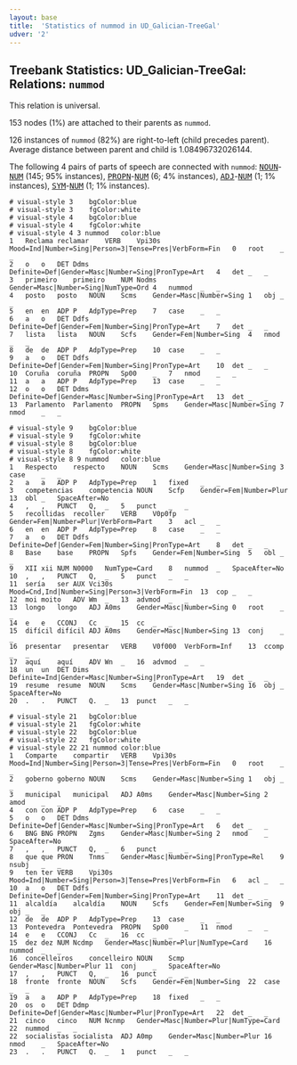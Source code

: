 ```yaml
---
layout: base
title:  'Statistics of nummod in UD_Galician-TreeGal'
udver: '2'
---
```


## Treebank Statistics: UD_Galician-TreeGal: Relations: `nummod`

This relation is universal.

153 nodes (1%) are attached to their parents as `nummod`.

126 instances of `nummod` (82%) are right-to-left (child precedes parent).
Average distance between parent and child is 1.08496732026144.

The following 4 pairs of parts of speech are connected with `nummod`: <tt><a href="gl_treegal-pos-NOUN.html">NOUN</a></tt>-<tt><a href="gl_treegal-pos-NUM.html">NUM</a></tt> (145; 95% instances), <tt><a href="gl_treegal-pos-PROPN.html">PROPN</a></tt>-<tt><a href="gl_treegal-pos-NUM.html">NUM</a></tt> (6; 4% instances), <tt><a href="gl_treegal-pos-ADJ.html">ADJ</a></tt>-<tt><a href="gl_treegal-pos-NUM.html">NUM</a></tt> (1; 1% instances), <tt><a href="gl_treegal-pos-SYM.html">SYM</a></tt>-<tt><a href="gl_treegal-pos-NUM.html">NUM</a></tt> (1; 1% instances).


~~~ conllu
# visual-style 3	bgColor:blue
# visual-style 3	fgColor:white
# visual-style 4	bgColor:blue
# visual-style 4	fgColor:white
# visual-style 4 3 nummod	color:blue
1	Reclama	reclamar	VERB	Vpi30s	Mood=Ind|Number=Sing|Person=3|Tense=Pres|VerbForm=Fin	0	root	_	_
2	o	o	DET	Ddms	Definite=Def|Gender=Masc|Number=Sing|PronType=Art	4	det	_	_
3	primeiro	primeiro	NUM	Nodms	Gender=Masc|Number=Sing|NumType=Ord	4	nummod	_	_
4	posto	posto	NOUN	Scms	Gender=Masc|Number=Sing	1	obj	_	_
5	en	en	ADP	P	AdpType=Prep	7	case	_	_
6	a	o	DET	Ddfs	Definite=Def|Gender=Fem|Number=Sing|PronType=Art	7	det	_	_
7	lista	lista	NOUN	Scfs	Gender=Fem|Number=Sing	4	nmod	_	_
8	de	de	ADP	P	AdpType=Prep	10	case	_	_
9	a	o	DET	Ddfs	Definite=Def|Gender=Fem|Number=Sing|PronType=Art	10	det	_	_
10	Coruña	coruña	PROPN	Sp00	_	7	nmod	_	_
11	a	a	ADP	P	AdpType=Prep	13	case	_	_
12	o	o	DET	Ddms	Definite=Def|Gender=Masc|Number=Sing|PronType=Art	13	det	_	_
13	Parlamento	Parlamento	PROPN	Spms	Gender=Masc|Number=Sing	7	nmod	_	_

~~~


~~~ conllu
# visual-style 9	bgColor:blue
# visual-style 9	fgColor:white
# visual-style 8	bgColor:blue
# visual-style 8	fgColor:white
# visual-style 8 9 nummod	color:blue
1	Respecto	respecto	NOUN	Scms	Gender=Masc|Number=Sing	3	case	_	_
2	a	a	ADP	P	AdpType=Prep	1	fixed	_	_
3	competencias	competencia	NOUN	Scfp	Gender=Fem|Number=Plur	13	obl	_	SpaceAfter=No
4	,	,	PUNCT	Q,	_	5	punct	_	_
5	recollidas	recoller	VERB	V0p0fp	Gender=Fem|Number=Plur|VerbForm=Part	3	acl	_	_
6	en	en	ADP	P	AdpType=Prep	8	case	_	_
7	a	o	DET	Ddfs	Definite=Def|Gender=Fem|Number=Sing|PronType=Art	8	det	_	_
8	Base	base	PROPN	Spfs	Gender=Fem|Number=Sing	5	obl	_	_
9	XII	xii	NUM	N0000	NumType=Card	8	nummod	_	SpaceAfter=No
10	,	,	PUNCT	Q,	_	5	punct	_	_
11	sería	ser	AUX	Vci30s	Mood=Cnd,Ind|Number=Sing|Person=3|VerbForm=Fin	13	cop	_	_
12	moi	moito	ADV	Wm	_	13	advmod	_	_
13	longo	longo	ADJ	A0ms	Gender=Masc|Number=Sing	0	root	_	_
14	e	e	CCONJ	Cc	_	15	cc	_	_
15	difícil	difícil	ADJ	A0ms	Gender=Masc|Number=Sing	13	conj	_	_
16	presentar	presentar	VERB	V0f000	VerbForm=Inf	13	ccomp	_	_
17	aquí	aquí	ADV	Wn	_	16	advmod	_	_
18	un	un	DET	Dims	Definite=Ind|Gender=Masc|Number=Sing|PronType=Art	19	det	_	_
19	resume	resume	NOUN	Scms	Gender=Masc|Number=Sing	16	obj	_	SpaceAfter=No
20	.	.	PUNCT	Q.	_	13	punct	_	_

~~~


~~~ conllu
# visual-style 21	bgColor:blue
# visual-style 21	fgColor:white
# visual-style 22	bgColor:blue
# visual-style 22	fgColor:white
# visual-style 22 21 nummod	color:blue
1	Comparte	compartir	VERB	Vpi30s	Mood=Ind|Number=Sing|Person=3|Tense=Pres|VerbForm=Fin	0	root	_	_
2	goberno	goberno	NOUN	Scms	Gender=Masc|Number=Sing	1	obj	_	_
3	municipal	municipal	ADJ	A0ms	Gender=Masc|Number=Sing	2	amod	_	_
4	con	con	ADP	P	AdpType=Prep	6	case	_	_
5	o	o	DET	Ddms	Definite=Def|Gender=Masc|Number=Sing|PronType=Art	6	det	_	_
6	BNG	BNG	PROPN	Zgms	Gender=Masc|Number=Sing	2	nmod	_	SpaceAfter=No
7	,	,	PUNCT	Q,	_	6	punct	_	_
8	que	que	PRON	Tnms	Gender=Masc|Number=Sing|PronType=Rel	9	nsubj	_	_
9	ten	ter	VERB	Vpi30s	Mood=Ind|Number=Sing|Person=3|Tense=Pres|VerbForm=Fin	6	acl	_	_
10	a	o	DET	Ddfs	Definite=Def|Gender=Fem|Number=Sing|PronType=Art	11	det	_	_
11	alcaldía	alcaldía	NOUN	Scfs	Gender=Fem|Number=Sing	9	obj	_	_
12	de	de	ADP	P	AdpType=Prep	13	case	_	_
13	Pontevedra	Pontevedra	PROPN	Sp00	_	11	nmod	_	_
14	e	e	CCONJ	Cc	_	16	cc	_	_
15	dez	dez	NUM	Ncdmp	Gender=Masc|Number=Plur|NumType=Card	16	nummod	_	_
16	concelleiros	concelleiro	NOUN	Scmp	Gender=Masc|Number=Plur	11	conj	_	SpaceAfter=No
17	,	,	PUNCT	Q,	_	16	punct	_	_
18	fronte	fronte	NOUN	Scfs	Gender=Fem|Number=Sing	22	case	_	_
19	a	a	ADP	P	AdpType=Prep	18	fixed	_	_
20	os	o	DET	Ddmp	Definite=Def|Gender=Masc|Number=Plur|PronType=Art	22	det	_	_
21	cinco	cinco	NUM	Ncnmp	Gender=Masc|Number=Plur|NumType=Card	22	nummod	_	_
22	socialistas	socialista	ADJ	A0mp	Gender=Masc|Number=Plur	16	nmod	_	SpaceAfter=No
23	.	.	PUNCT	Q.	_	1	punct	_	_

~~~


